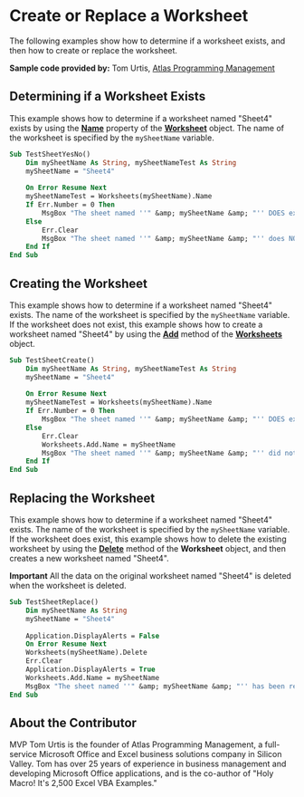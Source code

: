 
# Create or Replace a Worksheet

The following examples show how to determine if a worksheet exists, and then how to create or replace the worksheet.

 **Sample code provided by:** Tom Urtis, [Atlas Programming Management](http://www.atlaspm.com/)

## Determining if a Worksheet Exists

This example shows how to determine if a worksheet named "Sheet4" exists by using the  **[Name](3d000cdf-5e81-8701-ca7f-bdcce006363b.md)** property of the **[Worksheet](182b705e-854a-81cc-a4b0-59b942de55ae.md)** object. The name of the worksheet is specified by the `mySheetName` variable.


```vb
Sub TestSheetYesNo()
    Dim mySheetName As String, mySheetNameTest As String
    mySheetName = "Sheet4"
    
    On Error Resume Next
    mySheetNameTest = Worksheets(mySheetName).Name
    If Err.Number = 0 Then
        MsgBox "The sheet named ''" &amp; mySheetName &amp; "'' DOES exist in this workbook."
    Else
        Err.Clear
        MsgBox "The sheet named ''" &amp; mySheetName &amp; "'' does NOT exist in this workbook."
    End If
End Sub
```


## Creating the Worksheet

This example shows how to determine if a worksheet named "Sheet4" exists. The name of the worksheet is specified by the  `mySheetName` variable. If the worksheet does not exist, this example shows how to create a worksheet named "Sheet4" by using the **[Add](c771d87a-64e1-e292-9db4-54386a69301e.md)** method of the **[Worksheets](5ec467a6-97e3-98d7-0b14-845d20c15910.md)** object.


```vb
Sub TestSheetCreate()
    Dim mySheetName As String, mySheetNameTest As String
    mySheetName = "Sheet4"
    
    On Error Resume Next
    mySheetNameTest = Worksheets(mySheetName).Name
    If Err.Number = 0 Then
        MsgBox "The sheet named ''" &amp; mySheetName &amp; "'' DOES exist in this workbook."
    Else
        Err.Clear
        Worksheets.Add.Name = mySheetName
        MsgBox "The sheet named ''" &amp; mySheetName &amp; "'' did not exist in this workbook but it has been created now."
    End If
End Sub
```


## Replacing the Worksheet

This example shows how to determine if a worksheet named "Sheet4" exists. The name of the worksheet is specified by the  `mySheetName` variable. If the worksheet does exist, this example shows how to delete the existing worksheet by using the **[Delete](a51e1673-e09d-824f-1acc-dda18c120204.md)** method of the **Worksheet** object, and then creates a new worksheet named "Sheet4".


 **Important**  All the data on the original worksheet named "Sheet4" is deleted when the worksheet is deleted.


```vb
Sub TestSheetReplace()
    Dim mySheetName As String
    mySheetName = "Sheet4"
    
    Application.DisplayAlerts = False
    On Error Resume Next
    Worksheets(mySheetName).Delete
    Err.Clear
    Application.DisplayAlerts = True
    Worksheets.Add.Name = mySheetName
    MsgBox "The sheet named ''" &amp; mySheetName &amp; "'' has been replaced."
End Sub
```


## About the Contributor
<a name="AboutContributor"> </a>

MVP Tom Urtis is the founder of Atlas Programming Management, a full-service Microsoft Office and Excel business solutions company in Silicon Valley. Tom has over 25 years of experience in business management and developing Microsoft Office applications, and is the co-author of "Holy Macro! It's 2,500 Excel VBA Examples." 

